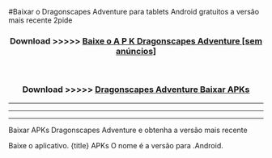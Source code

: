 #Baixar o Dragonscapes Adventure   para tablets Android gratuitos a versão mais recente 2pide


<div align="center">
<h3>Download >>>>> <a href="https://pt-web.web.app/?pt= Dragonscapes Adventure ">Baixe o A P K Dragonscapes Adventure  [sem anúncios]</a></h3><br>

<h3>Download >>>>> <a href="https://pt-web.web.app/?pt= Dragonscapes Adventure ">Dragonscapes Adventure  Baixar APKs</a></h3>
</div>

----------------------------------------------------------

----------------------------------------------------------

----------------------------------------------------------

Baixar APKs Dragonscapes Adventure  e obtenha a versão mais recente

Baixe o aplicativo. {title} APKs O nome é a versão para .Android.


